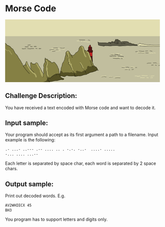 # Morse Code

![Image](https://raw.githubusercontent.com/goggle/codeeval/master/easy/116_morse_code/morse_code.png)

## Challenge Description:

You have received a text encoded with Morse code and want to decode it.

## Input sample:

Your program should accept as its first argument a path to a filename. Input example is the following:
```
.- ...- ..--- .-- .... .. . -.-. -..-  ....- .....
-... .... ...--
```
Each letter is separated by space char, each word is separated by 2 space chars.

## Output sample:

Print out decoded words. E.g.
```
AV2WHIECX 45
BH3
```
You program has to support letters and digits only.
